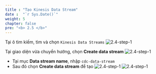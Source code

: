 ```yaml
---
title : "Tạo Kinesis Data Stream"
date :  "`r Sys.Date()`" 
weight: 5
chapter: false
pre: "<b> 2.5 </b>"
---
```


Tại ô tìm kiếm, tìm và chọn `Kinesis Data Streams`
![2.4-step-1](../../../images/kdt-1.png)

Tại giao diện vừa chuyển hướng, chọn **Create data stream**
![2.4-step-1](../../../images/kdt-2.png)

- Tại mục **Data stream name**, nhập `cdc-data-stream`
- Sau đó chọn **Create data stream** để tạo
![2.4-step-1](../../../images/kdt-3.png)
![2.4-step-1](../../../images/kdt-4.png)
